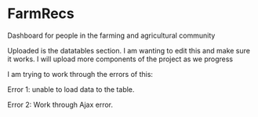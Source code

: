 # FarmRecs
Dashboard for people in the farming and agricultural community

Uploaded is the datatables section. I am wanting to edit this and make sure it works. I will upload more components of the project as we progress 



I am trying to work through the errors of this:

Error 1: unable to load data to the table. 

Error 2: Work through Ajax error. 



